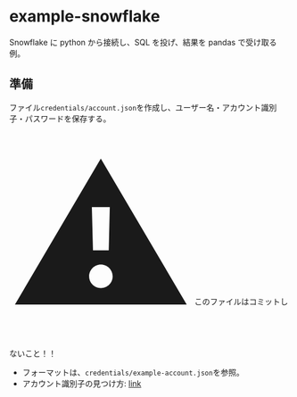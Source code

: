 # example-snowflake

Snowflake に python から接続し、SQL を投げ、結果を pandas で受け取る例。

## 準備

ファイル`credentials/account.json`を作成し、ユーザー名・アカウント識別子・パスワードを保存する。

<span style="font-size: 20rem">⚠️</span> このファイルはコミットしないこと！！

- フォーマットは、`credentials/example-account.json`を参照。
- アカウント識別子の見つけ方: [link](https://docs.snowflake.com/en/user-guide/admin-account-identifier#finding-the-organization-and-account-name-for-an-account)
